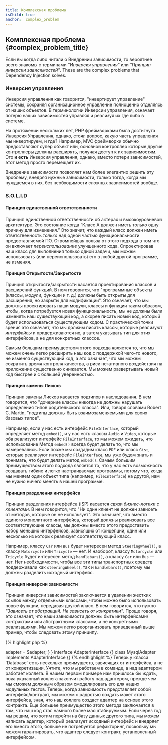 ```yaml
---
title: Комплексная проблема
isChild: true
anchor:  complex_problem
---
```


## Комплексная проблема {#complex_problem_title}

Если вы когда либо читали о Внедрении зависимости, то вероятнее всего знакомы с терминами *"Инверсия управления"* или
*"Принцип инверсии зависимостей"*. These are the complex problems that Dependency Injection solves.

### Инверсия управления

Инверсия управления как говорится, "инвертирует управление" системы, сохраняя организационное управление полноценно
отделяясь от наших объектов. В терминологии Инверсии управления, означает потерю наших зависимостей управляя и реализуя
их где либо в системе.

На протяжении нескольких лет, PHP фреймворками была достигнута Инверсия Управления, однако, стоял вопрос, какую часть
управления мы инвертируем, и где? Например, MVC фреймворки обычно предоставляют супер объект или, основной контроллер
которые другие контроллеры должны расширять, получая доступ к их зависимостям. Это **и есть** Инверсия управления, однако,
вместо потери зависимостей, этот метод просто перемещает их.

Внедрение зависимости позволяет нам более элегантно решить эту проблему, внедряя нужные зависимости, только тогда, когда
мы нуждаемся в них, без необходимости сложных зависимостей вообще.

### S.O.L.I.D

#### Принцип единственной ответственности

Принцип единственной ответственности об актерах и высокоуровневой архитектуре. Это состояние когда “Класс A должен иметь
только одну причину для изменения.” Это значит, что каждый класс должен иметь ответственность *только* над одной частью
функциональности предоставляемой ПО. Огромнейшая польза от этого подхода в том что он включает *переиспользование*
улучшенного кода. Спроектировав наш класс для выполнения только одной задачи, мы можем использовать (или переиспользовать)
его в любой другой программе, не изменяя.

#### Принцип Открытости/Закрытости

Принцип открытости/закрытости касается проектирования классов и расширений функций. В нем говорится, что "программные
объекты (классы, модули, функции и т. д.) должны быть открыты для расширения, но закрыты для модификации". Это означает,
что мы должны проектировать наши модули, классы и функции таким образом, чтобы, когда потребуется новая функциональность,
мы не должны были изменять наш существующий код, а скорее писать новый код, который будет использоваться существующим
кодом. С практической точки зрения это означает, что мы должны писать классы, которые реализуют *интерфейсы* и
придерживаются их, а затем указывать тип для этих интерфейсов, а не для конкретных классов.

Самым большим преимуществом этого подхода является то, что мы можем очень легко расширить наш код с поддержкой чего-то
нового, не изменяя существующий код, а это означает, что мы можем сократить время контроля качества, а риск негативного
воздействия на приложение существенно снижается. Мы можем развертывать новый код быстрее и с большей уверенностью.

#### Принцип замены Лисков

Принцип замены Лисков касается подтипов и наследования. В нем говорится, что "дочерние классы никогда не должны нарушать
определения типов родительского класса". Или, говоря словами Robert C. Martin, "подтипы должны быть взаимозаменяемыми для
своих базовых типов".

Например, если у нас есть интерфейс `FileInterface`, который определяет метод `embed()`, и у нас есть классы `Audio` и
`Video`, которые оба реализуют интерфейс `FileInterface`, то мы можем ожидать, что использование Метод `embed()` всегда
будет делать то, что мы намеревались. Если позже мы создадим класс `PDF` или класс `Gist`, которые реализуют интерфейс
`FileInterface`, мы уже будем знать и понимать, что будет делать метод `embed()`. Самым большим преимуществом этого
подхода является то, что у нас есть возможность создавать гибкие и легко настраиваемые программы, потому что, когда мы
меняем один объект типа (например, `FileInterface`) на другой, нам не нужно ничего менять в нашей программе.

#### Принцип разделения интерфейса

Принцип разделения интерфейса (ISP) касается связи *бизнес-логики с клиентами*. В нем говорится, что "Ни один клиент
не должен зависеть от методов, которые он не использует". Это означает, что вместо единого монолитного интерфейса,
который должны реализовать все соответствующие классы, мы должны вместо этого предоставить набор меньших интерфейсов,
зависящих от концепции, один или несколько из которых реализует соответствующий класс.

Например, классу `Car` или `Bus` будет интересен метод `SteeringWheel()`, а классу `Motorcycle` или `Tricycle` — нет.
И наоборот, классу `Motorcycle` или `Tricycle` будет интересен метод `handlebars()`, а классу `Car` или `Bus` — нет.
Нет необходимости, чтобы все эти типы транспортных средств поддерживали как `steeringWheel()`, так и `handlebars()`,
поэтому мы должны разделить исходный интерфейс.

#### Принцип инверсии зависимости

Принцип инверсии зависимостей заключается в удалении жестких ссылок между отдельными классами, чтобы можно было
использовать новые функции, передавая другой класс. В нем говорится, что нужно *"Зависеть от абстракций. Не зависеть от
конкретики"*. Проще говоря, это означает, что наши зависимости должны быть интерфейсами/контрактами или абстрактными
классами, а не конкретными реализациями. Мы можем легко реорганизовать приведенный выше пример, чтобы следовать этому
принципу.

{% highlight php %}
<?php
namespace Database;

class Database
{
    protected $adapter;

    public function __construct(AdapterInterface $adapter)
    {
        $this->adapter = $adapter;
    }
}

interface AdapterInterface {}

class MysqlAdapter implements AdapterInterface {}
{% endhighlight %}

Теперь у класса `Database` есть несколько преимуществ, зависящих от интерфейса, а не от конкретизации.

Учтите, что мы работаем в команде, а над адаптером работает коллега. В нашем первом примере нам
пришлось бы ждать, пока указанный коллега закончит работу над адаптером, прежде чем мы сможем должным образом смоделировать
его для наших модульных тестов. Теперь, когда зависимость представляет собой интерфейс/контракт, мы можем с радостью
создать макет этого интерфейса, зная, что наш коллега создаст адаптер на основе этого контракта.

Еще большее преимущество этого метода заключается в том, что наш код стал намного более масштабируемым. Если через год мы
решим, что хотим перейти на базу данных другого типа, мы можем написать адаптер, который реализует исходный интерфейс и
внедряет его вместо этого, больше не потребуется рефакторинг, поскольку мы можем гарантировать, что адаптер следует
контракт, установленный интерфейсом.
